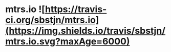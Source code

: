 # mtrs.io ![https://travis-ci.org/sbstjn/mtrs.io](https://img.shields.io/travis/sbstjn/mtrs.io.svg?maxAge=6000)
